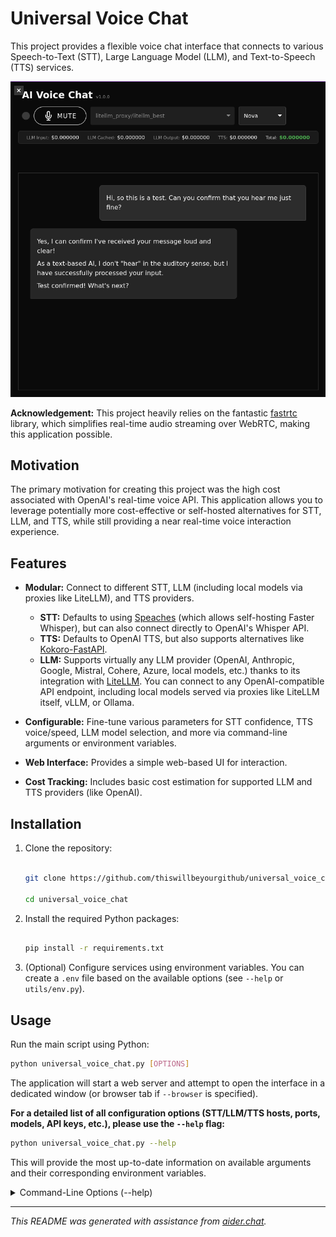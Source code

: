 # Universal Voice Chat

This project provides a flexible voice chat interface that connects to various Speech-to-Text (STT), Large Language Model (LLM), and Text-to-Speech (TTS) services.

![Screenshot](screenshot.png)

**Acknowledgement:** This project heavily relies on the fantastic [fastrtc](https://github.com/gradio-app/fastrtc) library, which simplifies real-time audio streaming over WebRTC, making this application possible.

## Motivation

The primary motivation for creating this project was the high cost associated with OpenAI's real-time voice API. This application allows you to leverage potentially more cost-effective or self-hosted alternatives for STT, LLM, and TTS, while still providing a near real-time voice interaction experience.


## Features

*   **Modular:** Connect to different STT, LLM (including local models via proxies like LiteLLM), and TTS providers.
    *   **STT:** Defaults to using [Speaches](https://github.com/speaches-ai/speaches) (which allows self-hosting Faster Whisper), but can also connect directly to OpenAI's Whisper API.
    *   **TTS:** Defaults to OpenAI TTS, but also supports alternatives like [Kokoro-FastAPI](https://github.com/remsky/Kokoro-FastAPI).
    *   **LLM:** Supports virtually any LLM provider (OpenAI, Anthropic, Google, Mistral, Cohere, Azure, local models, etc.) thanks to its integration with [LiteLLM](https://github.com/BerriAI/litellm/). You can connect to any OpenAI-compatible API endpoint, including local models served via proxies like LiteLLM itself, vLLM, or Ollama.

*   **Configurable:** Fine-tune various parameters for STT confidence, TTS voice/speed, LLM model selection, and more via command-line arguments or environment variables.

*   **Web Interface:** Provides a simple web-based UI for interaction.

*   **Cost Tracking:** Includes basic cost estimation for supported LLM and TTS providers (like OpenAI).


## Installation


1.  Clone the repository:

    ```bash

    git clone https://github.com/thiswillbeyourgithub/universal_voice_chat

    cd universal_voice_chat

    ```

2.  Install the required Python packages:

    ```bash

    pip install -r requirements.txt

    ```

3.  (Optional) Configure services using environment variables. You can create a `.env` file based on the available options (see `--help` or `utils/env.py`).



## Usage



Run the main script using Python:


```bash
python universal_voice_chat.py [OPTIONS]
```




The application will start a web server and attempt to open the interface in a dedicated window (or browser tab if `--browser` is specified).



**For a detailed list of all configuration options (STT/LLM/TTS hosts, ports, models, API keys, etc.), please use the `--help` flag:**


```bash
python universal_voice_chat.py --help
```




This will provide the most up-to-date information on available arguments and their
corresponding environment variables.

<details>
<summary>Command-Line Options (--help)</summary>
<pre><code>
usage: universal_voice_chat.py [-h] [--host HOST] [--port PORT] [-v]
                               [--auto-start | --no-auto-start] [--browser]
                               [--system-message SYSTEM_MESSAGE]
                               [--llm-host LLM_HOST] [--llm-port LLM_PORT]
                               [--llm-model LLM_MODEL]
                               [--llm-api-key LLM_API_KEY]
                               [--stt-host STT_HOST] [--stt-port STT_PORT]
                               [--stt-model STT_MODEL]
                               [--stt-language STT_LANGUAGE]
                               [--stt-api-key STT_API_KEY]
                               [--stt-no-speech-prob-threshold STT_NO_SPEECH_PROB_THRESHOLD]
                               [--stt-avg-logprob-threshold STT_AVG_LOGPROB_THRESHOLD]
                               [--stt-min-words-threshold STT_MIN_WORDS_THRESHOLD]
                               [--tts-host TTS_HOST] [--tts-port TTS_PORT]
                               [--tts-model TTS_MODEL] [--tts-voice TTS_VOICE]
                               [--tts-api-key TTS_API_KEY]
                               [--tts-speed TTS_SPEED]
                               [--tts-acronym-preserve-list TTS_ACRONYM_PRESERVE_LIST]

Run a universal voice chat interface using a configurable LLM provider, STT
server, and TTS.

options:
  -h, --help            show this help message and exit
  --host HOST           Host address to bind the FastAPI server to. Default:
                        127.0.0.1
  --port PORT           Preferred port to run the FastAPI server on. Default:
                        7860. (Env: APP_PORT)
  -v, --verbose         Enable verbose logging (DEBUG level)
  --auto-start, --no-auto-start
                        Automatically start the connection when the
                        application loads. Default: True
  --browser             Launch the application in the default web browser
                        instead of a dedicated GUI window. Default: False
  --system-message SYSTEM_MESSAGE
                        System message to prepend to the chat history.
                        Default: (from SYSTEM_MESSAGE env var, empty if
                        unset).
  --llm-host LLM_HOST   Host address of the LLM proxy server (optional).
                        Default: None. (Env: LLM_HOST)
  --llm-port LLM_PORT   Port of the LLM proxy server (optional). Default:
                        None. (Env: LLM_PORT)
  --llm-model LLM_MODEL
                        Default LLM model to use (e.g., 'gpt-4o',
                        'litellm_proxy/claude-3-opus'). Default:
                        'litellm_proxy/litellm_best'. (Env: LLM_MODEL)
  --llm-api-key LLM_API_KEY
                        API key for the LLM provider/proxy (optional, depends
                        on setup). Default: None. (Env: LLM_API_KEY)
  --stt-host STT_HOST   Host address of the STT server (e.g., 'api.openai.com'
                        or 'localhost'). Default: 'localhost'. (Env: STT_HOST)
  --stt-port STT_PORT   Port of the STT server (e.g., 443 for OpenAI, 8002 for
                        local). Default: '8002'. (Env: STT_PORT)
  --stt-model STT_MODEL
                        STT model to use (e.g., 'whisper-1' for OpenAI,
                        'deepdml/faster-whisper-large-v3-turbo-ct2' for
                        local). Default: 'deepdml/faster-whisper-
                        large-v3-turbo-ct2'. (Env: STT_MODEL)
  --stt-language STT_LANGUAGE
                        Language code for STT (e.g., 'en', 'fr'). If unset,
                        Whisper usually auto-detects. Default: None. (Env:
                        STT_LANGUAGE)
  --stt-api-key STT_API_KEY
                        API key for the STT server (REQUIRED for OpenAI STT).
                        Default: None. (Env: STT_API_KEY)
  --stt-no-speech-prob-threshold STT_NO_SPEECH_PROB_THRESHOLD
                        STT confidence threshold: Reject if no_speech_prob is
                        higher than this. Default: 0.6. (Env:
                        STT_NO_SPEECH_PROB_THRESHOLD)
  --stt-avg-logprob-threshold STT_AVG_LOGPROB_THRESHOLD
                        STT confidence threshold: Reject if avg_logprob is
                        lower than this. Default: -0.7. (Env:
                        STT_AVG_LOGPROB_THRESHOLD)
  --stt-min-words-threshold STT_MIN_WORDS_THRESHOLD
                        STT confidence threshold: Reject if the number of
                        words is less than this. Default: 5. (Env:
                        STT_MIN_WORDS_THRESHOLD)
  --tts-host TTS_HOST   Host address of the TTS server (e.g., 'api.openai.com'
                        or 'localhost'). Default: 'api.openai.com'. (Env:
                        TTS_HOST)
  --tts-port TTS_PORT   Port of the TTS server (e.g., 443 for OpenAI, 8880 for
                        local). Default: '443'. (Env: TTS_PORT)
  --tts-model TTS_MODEL
                        TTS model to use (e.g., 'tts-1', 'tts-1-hd' for
                        OpenAI, 'kokoro' for local). Default: 'tts-1'. (Env:
                        TTS_MODEL)
  --tts-voice TTS_VOICE
                        Default TTS voice to use (e.g., 'alloy', 'ash', 'echo'
                        for OpenAI, 'ff_siwis' for local). Default: 'nova'.
                        (Env: TTS_VOICE)
  --tts-api-key TTS_API_KEY
                        API key for the TTS server (REQUIRED for OpenAI TTS).
                        Default: None. (Env: TTS_API_KEY)
  --tts-speed TTS_SPEED
                        Default TTS speed multiplier. Default: 1.00. (Env:
                        TTS_SPEED)
  --tts-acronym-preserve-list TTS_ACRONYM_PRESERVE_LIST
                        Comma-separated list of acronyms to preserve during
                        TTS (currently only used for Kokoro TTS). Default: ''.
                        (Env: TTS_ACRONYM_PRESERVE_LIST)
</code></pre>
</details>

---



*This README was generated with assistance from [aider.chat](https://aider.chat).*
